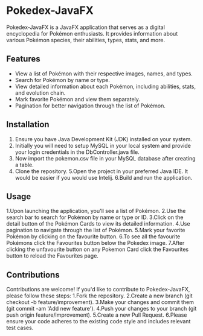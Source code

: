 # Pokedex-JavaFX

Pokedex-JavaFX is a JavaFX application that serves as a digital encyclopedia for Pokémon enthusiasts. It provides information about various Pokémon species, their abilities, types, stats, and more.

## Features

- View a list of Pokémon with their respective images, names, and types.
- Search for Pokémon by name or type.
- View detailed information about each Pokémon, including abilities, stats, and evolution chain.
- Mark favorite Pokémon and view them separately.
- Pagination for better navigation through the list of Pokémon.

## Installation

1. Ensure you have Java Development Kit (JDK) installed on your system.
2. Initially you will need to setup MySQL in your local system and provide your login credentials in the DbController.java file.
3. Now import the pokemon.csv file in your MySQL database after creating a table.
4. Clone the repository.
5.Open the project in your preferred Java IDE. It would be easier if you would use Intelij.
6.Build and run the application.

## Usage

1.Upon launching the application, you'll see a list of Pokémon.
2.Use the search bar to search for Pokémon by name or type or ID.
3.Click on the detail button of the Pokémon Cards to view its detailed information.
4.Use pagination to navigate through the list of Pokémon.
5.Mark your favorite Pokémon by clicking on the favourite button.
6.To see all the favourite Pokémons click the Favourites button below the Pokedex image.
7.After clicking the unfavourite button on any Pokemon Card click the Favourites button to reload the Favourites page.

## Contributions

Contributions are welcome! If you'd like to contribute to Pokedex-JavaFX, please follow these steps:
1.Fork the repository.
2.Create a new branch (git checkout -b feature/improvement).
3.Make your changes and commit them (git commit -am 'Add new feature').
4.Push your changes to your branch (git push origin feature/improvement).
5.Create a new Pull Request.
6.Please ensure your code adheres to the existing code style and includes relevant test cases.

